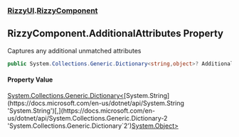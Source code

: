 ### [RizzyUI](RizzyUI 'RizzyUI').[RizzyComponent](RizzyUI.RizzyComponent 'RizzyUI.RizzyComponent')

## RizzyComponent.AdditionalAttributes Property

Captures any additional unmatched attributes

```csharp
public System.Collections.Generic.Dictionary<string,object>? AdditionalAttributes { get; set; }
```

#### Property Value
[System.Collections.Generic.Dictionary&lt;](https://docs.microsoft.com/en-us/dotnet/api/System.Collections.Generic.Dictionary-2 'System.Collections.Generic.Dictionary`2')[System.String](https://docs.microsoft.com/en-us/dotnet/api/System.String 'System.String')[,](https://docs.microsoft.com/en-us/dotnet/api/System.Collections.Generic.Dictionary-2 'System.Collections.Generic.Dictionary`2')[System.Object](https://docs.microsoft.com/en-us/dotnet/api/System.Object 'System.Object')[&gt;](https://docs.microsoft.com/en-us/dotnet/api/System.Collections.Generic.Dictionary-2 'System.Collections.Generic.Dictionary`2')
